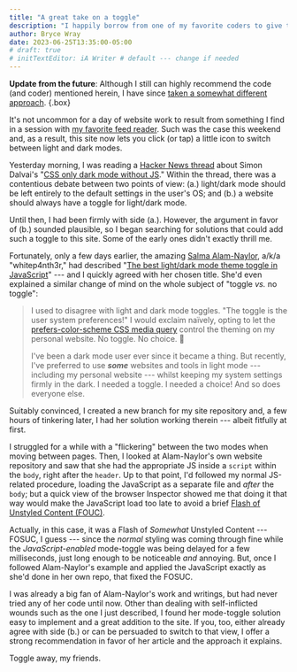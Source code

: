 ```yaml
---
title: "A great take on a toggle"
description: "I happily borrow from one of my favorite coders to give this site a new capability."
author: Bryce Wray
date: 2023-06-25T13:35:00-05:00
# draft: true
# initTextEditor: iA Writer # default --- change if needed
---
```


**Update from the future**: Although I still can highly recommend the code (and coder) mentioned herein, I have since [taken a somewhat different approach](/posts/2024/01/its-tri-state-switch-time/).
{.box}

It's not uncommon for a day of website work to result from something I find in a session with [my favorite feed reader](https://netnewswire.com). Such was the case this weekend and, as a result, this site now lets you click (or tap) a little icon to switch between light and dark modes.

<!--more-->

Yesterday morning, I was reading a [Hacker News thread](https://news.ycombinator.com/item?id=36456513) about Simon Dalvai's "[CSS only dark mode without JS](https://simondalvai.com/blog/css-only-darkmode/)." Within the thread, there was a contentious debate between two points of view: (a.) light/dark mode should be left entirely to the default settings in the user's OS; and (b.) a website should always have a toggle for light/dark mode.

Until then, I had been firmly with side (a.). However, the argument in favor of (b.) sounded plausible, so I began searching for solutions that could add such a toggle to this site. Some of the early ones didn't exactly thrill me.

Fortunately, only a few days earlier, the amazing [Salma Alam-Naylor](https://whitep4nth3r.com/), a/k/a "whitep4nth3r," had described "[The best light/dark mode theme toggle in JavaScript](https://whitep4nth3r.com/blog/best-light-dark-mode-theme-toggle-javascript/)" --- and I quickly agreed with her chosen title. She'd even explained a similar change of mind on the whole subject of "toggle *vs.* no toggle":

> I used to disagree with light and dark mode toggles. "The toggle is the user system preferences!" I would exclaim naïvely, opting to let the [prefers-color-scheme CSS media query](https://developer.mozilla.org/en-US/docs/Web/CSS/@media/prefers-color-scheme) control the theming on my personal website. No toggle. No choice. 🫠
>
> I've been a dark mode user ever since it became a thing. But recently, I've preferred to use ***some*** websites and tools in light mode --- including my personal website --- whilst keeping my system settings firmly in the dark. I needed a toggle. I needed a choice! And so does everyone else.

Suitably convinced, I created a new branch for my site repository and, a few hours of tinkering later, I had her solution working therein --- albeit fitfully at first.

I struggled for a while with a "flickering" between the two modes when moving between pages. Then, I looked at Alam-Naylor's own website repository and saw that she had the appropriate JS inside a `script` within the `body`, right after the `header`. Up to that point, I'd followed my normal JS-related procedure, loading the JavaScript as a separate file and *after* the `body`; but a quick view of the browser Inspector showed me that doing it that way would make the JavaScript load too late to avoid a brief [Flash of Unstyled Content (FOUC)](https://blog.esteetey.dev/what-the-fouc-is-happening-flash-of-unstyled-content).

Actually, in this case, it was a Flash of *Somewhat* Unstyled Content --- FOSUC, I guess --- since the *normal* styling was coming through fine while the *JavaScript-enabled* mode-toggle was being delayed for a few milliseconds, just long enough to be noticeable *and* annoying. But, once I followed Alam-Naylor's example and applied the JavaScript exactly as she'd done in her own repo, that fixed the FOSUC.

I was already a big fan of Alam-Naylor's work and writings, but had never tried any of her code until now. Other than dealing with self-inflicted wounds such as the one I just described, I found her mode-toggle solution easy to implement and a great addition to the site. If you, too, either already agree with side (b.) or can be persuaded to switch to that view, I offer a strong recommendation in favor of her article and the approach it explains.

Toggle away, my friends.
